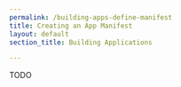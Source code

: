 ```yaml
---
permalink: /building-apps-define-manifest
title: Creating an App Manifest
layout: default
section_title: Building Applications

---
```


TODO
